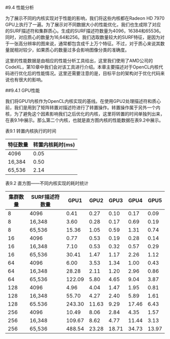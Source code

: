 #9.4 性能分析

为了展示不同的内核实现对于性能的影响，我们将这些内核都在Radeon HD 7970 GPU上执行了一遍。为了展示对不同数据大小的性能优化，我们也生成除了对应的SURF描述符和集群质心。生成的SURF描述符数量为4096，16384和65536。同时，对应质心的数量为16,64和256。我们选取数量较大的SURF特征，是因为对于一张高分辨率的图来说，通常都包含成千上万个特征。不过，对于质心来说其数量就相对较少，如果质心的数量过多会影响图像分类的准确度。

这里的性能数据是由相应的性能分析工具给出，这里我们使用了AMD公司的CodeXL，第10章中我们会对该工具进行介绍。本章主要描述对于OpenCL内核代码进行优化后的性能情况。这里还需要注意的是，目标平台的架构对于优化代码来说也有很大的影响。

##9.4.1 GPU性能

我们将GPU1内核作为OpenCL内核实现的基线。在使用GPU2处理描述符和质心前，我们是用到了矩阵转置对描述符进行了转置操作。转置操作属于另外一个内核，为了避免这个因素影响我们之后优化的内核，这里将转置的时间单独列出来，在表9.1中展示。那么第二个内核，也就是直方图内核的性能数据在表9.2中展示。

表9.1 转置内核执行的时间

特征数量 | 转置内核耗时(ms)
----|-----
4096|0.05
16,384|0.50
65,536|2.14

表9.2 直方图——不同内核实现的耗时统计

集群数量|SURF描述符数量|GPU1|GPU2|GPU3|GPU4|GPU5
----|-----|-----|-----|----|-----|-----
8|4096|0.41|0.27|0.10|0.17|0.09
8|16,348|3.60|0.28|0.17|0.69|0.19
8|65,536|15.36|1.05|0.59|1.31|0.74
16|4096|0.77|0.53|0.19|0.28|0.14
16|16,348|7.10|0.53|0.32|0.57|0.29
16|65,536|30.41|1.47|1.17|2.26|1.12
64|4096|6.00|3.53|1.34|1.00|0.43
64|16,348|28.28|2.11|1.20|2.96|0.86
64|65,536|122.09|5.80|4.65|9.04|3.87
128|4096|4.96|4.04|1.47|1.95|0.81
128|16,348|55.70|4.27|2.40|5.89|1.61
128|65.536|243.30|11.63|9.29|17.46|6.43
256|4096|10.49|8.06|2.84|4.35|1.57
256|16,348|109.67|8.62|4.77|11.44|3.13
256|65,536|488.54|23.28|18.71|34.73|13.97